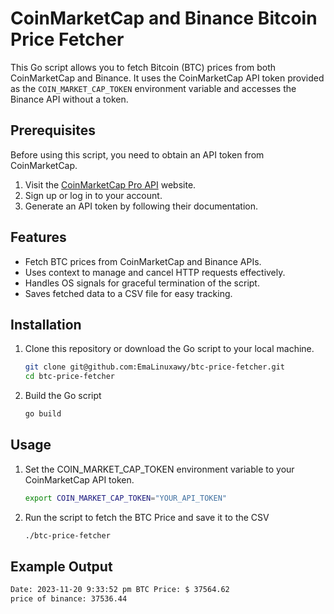 # CoinMarketCap and Binance Bitcoin Price Fetcher

This Go script allows you to fetch Bitcoin (BTC) prices from both CoinMarketCap and Binance. It uses the CoinMarketCap API token provided as the `COIN_MARKET_CAP_TOKEN` environment variable and accesses the Binance API without a token.

## Prerequisites

Before using this script, you need to obtain an API token from CoinMarketCap.

1. Visit the [CoinMarketCap Pro API](https://pro.coinmarketcap.com) website.
2. Sign up or log in to your account.
3. Generate an API token by following their documentation.

## Features

- Fetch BTC prices from CoinMarketCap and Binance APIs.
- Uses context to manage and cancel HTTP requests effectively.
- Handles OS signals for graceful termination of the script.
- Saves fetched data to a CSV file for easy tracking.

## Installation

1. Clone this repository or download the Go script to your local machine.

   ```bash
   git clone git@github.com:EmaLinuxawy/btc-price-fetcher.git
   cd btc-price-fetcher

2. Build the Go script

   ```bash
   go build
   ```

## Usage

1. Set the COIN_MARKET_CAP_TOKEN environment variable to your CoinMarketCap API token.

   ```bash
   export COIN_MARKET_CAP_TOKEN="YOUR_API_TOKEN"
2. Run the script to fetch the BTC Price and save it to the CSV

   ```bash
   ./btc-price-fetcher
## Example Output

```bash
Date: 2023-11-20 9:33:52 pm BTC Price: $ 37564.62
price of binance: 37536.44
```
